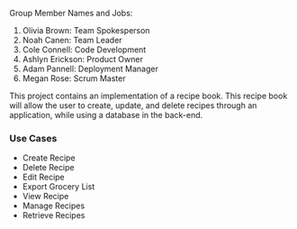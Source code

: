 Group Member Names and Jobs:
1. Olivia Brown: Team Spokesperson
2. Noah Canen: Team Leader
3. Cole Connell: Code Development 
4. Ashlyn Erickson: Product Owner
5. Adam Pannell: Deployment Manager
6. Megan Rose: Scrum Master

This project contains an implementation of a recipe book. This recipe
book will allow the user to create, update, and delete recipes through an
application, while using a database in the back-end. 

### Use Cases

- Create Recipe
- Delete Recipe
- Edit Recipe
- Export Grocery List
- View Recipe
- Manage Recipes
- Retrieve Recipes

